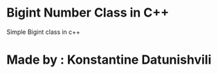 # Bigint Number Class in C++

Simple Bigint class in c++ <br>

# Made by : Konstantine Datunishvili
